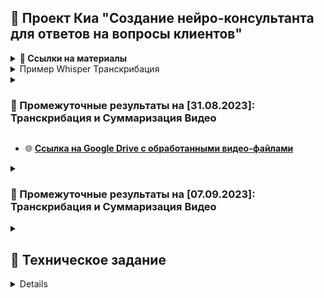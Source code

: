 ## 💠 Проект Киа "Создание нейро-консультанта для ответов на вопросы клиентов"

<details><summary><strong>💾 Ссылки на материалы</strong></summary><p>
<li><strong><a href="https://colab.research.google.com/drive/1E-zR2zCRih5XkmhqL592cmijf1jWv-6S?usp=sharing">Whisper Транскрибация [Google Colab Notebook]</a></strong></li>
<li>2</li>
</p></details>
    
<details><summary>Пример Whisper Транскрибация</summary><p>
<li><strong><a href="https://colab.research.google.com/drive/1E-zR2zCRih5XkmhqL592cmijf1jWv-6S?usp=sharing">Google Colab Notebook</a></strong></li><br>
<img src="https://github.com/terrainternship/KIA-GPT/assets/99917230/b89d1c06-6006-4fc8-a6bf-a51350207f66" alt="image" />
</p></details>


<details>
<summary><h3>📆 Промежуточные результаты на [31.08.2023]: Транскрибация и Суммаризация Видео</h3></summary>
<li>1. Найдено <b>390 видео по Киа</b>, из которых выделялись аудио-дорожки</li>
<li>2. Проведен сравнительный анализ методов транскрибации аудио (преобразование в текстовый формат): <b>Субтитры с Youtube, Тиньков, Whisper (LARGE vs LARGE_v2)</b></li>
<li>3. Выполнена <b>транскрибация</b> для 390 аудио файлов</li>
<li>4. Проведен экспресс-анализ методов суммаризации ("конденсация текста"): <b>chatGPT, Hugging Face Transformers, модели Сбера (ruBERT и online API)</b></li>
<li>5. Выполнена <b>суммаризация всех полученных текстов</b> с представлением нескольких вариантов в формате JSON через <b>online API модель Сбера</b> (с выделением варианта <b>Best</b>)</li><br>
</details>

- 🌐 **[Ссылка на Google Drive с обработанными видео-файлами](https://drive.google.com/file/d/1FIt8qR5-ZGaVwmUwRKSqgbfhz6h-aIDf/view?usp=sharing)**

<details>
<summary><h3>📆 Промежуточные результаты на [07.09.2023]: Транскрибация и Суммаризация Видео</h3></summary>
<li>1. Окончательная транскрибация всех найденных видео компании Киа</li>
<li>2. Создание Базы Знаний в виде файла Markdown с добавлением ссылок на изображение и транскрибированного текста (11 видео из заданного списка). Из 86 ссылок в ТЗ запрещены к парсингу 16 ссылок, а 8 - несуществующие!</li>
<li>3. Создание пилотного Телеграм-Бота для обработки pdf-файлов с возможностью суммаризации</li>
</details>

<details>
<summary><h2>💾 Техническое задание</h2></summary>
<h3>🌐 Источники:</h3>
<li><b><a href="https://docs.google.com/spreadsheets/d/1UDwTDX41NHL626aZpLGO4yvYDvX4P_wfL20kv6ekbD8/edit?usp=sharing">Диалоги оператор + клиент</a></b></li>
<li><b><a href="https://docs.google.com/spreadsheets/d/1btiLDeliT87fFw4yI4aFMEthwL0GtUFMKAgGDW6ryOk/edit?usp=sharing">Список страниц</a></b></li>
<h3>💎 Цель проекта:</h3> 
<b>👁‍🗨 Создать нейро-консультанта, отвечающего на вопросы клиентов организации по продуктам и услугам компании.</b>
<h3>🗒 Основные задачи:</h3>
<h4>1. Подготовка базы знаний:</h4>
<li>Сбор базы знаний (на основе представленных заказчиком ссылок и документов)</li>
<li>оптимизация структуры базы знаний</li>
<li>разделение базы знаний на логические блоки</li>
‌<h4>2. Составление алгоритма с дообучением ChatGPT. Проработка механизма ведения диалога</h4>
<h4>3. Тестирование алгоритма:</h4>
<li>создание пула вопросов для тестирования</li>
<li>тестирование алгоритма</li>
<li>корректировка базы знаний и алгоритма</li>
<h4>4. Внедрение и тестирование:</h4>
<li>Интеграция нейро-консультанта по согласованию с заказчиком</li>
<li>Проведение тестирования и отладки системы</li>
<h3>🔰 Ожидаемые результаты:</h3>
<li><b>🤖 Нейро-консультант, отвечающий на вопросы клиентов компании по продуктам и услугам.</b></li>
<li>‌<b>📆 Сроки проекта: 3 месяца</b></li>
</details>


<details>
### 📡 Запуск

1. Установка зависимости:
   ```bash
   pip install -r requirements.txt

2. Для обучения:
   ```bash
   python3 algorithm/chatgpt_training.py
</details>
